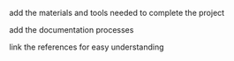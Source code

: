 add the materials and tools needed to complete the project

add the documentation processes

link the references for easy understanding
